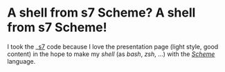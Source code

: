# A shell from s7 Scheme? A shell from s7 Scheme!

I took the _[s7](https://ccrma.stanford.edu/software/snd/snd/s7.html) code because I love the presentation page (light style, good content) in the hope to make my _shell_ (as _bash_, _zsh_, ...) with the _[Scheme](https://schemers.org/)_ language.
